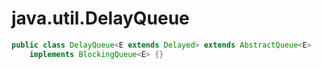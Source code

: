 # java.util.DelayQueue

```java
public class DelayQueue<E extends Delayed> extends AbstractQueue<E>
    implements BlockingQueue<E> {}
```